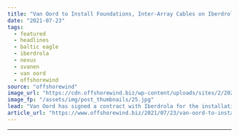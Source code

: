 ```yaml
---
title: "Van Oord to Install Foundations, Inter-Array Cables on Iberdrola’s German OWF"
date: "2021-07-23"
tags: 
  - featured
  - headlines
  - baltic eagle
  - iberdrola
  - nexus
  - svanen
  - van oord
  - offshorewind
source: "offshorewind"
image_url: "https://cdn.offshorewind.biz/wp-content/uploads/sites/2/2021/07/23104002/Svanen-vessel_-Van-Oord.jpg"
image_fp: "/assets/img/post_thumbnails/25.jpg"
lead: "Van Oord has signed a contract with Iberdrola for the installation of monopile foundations"
article_url: "https://www.offshorewind.biz/2021/07/23/van-oord-to-install-foundations-inter-array-cables-on-iberdrolas-german-owf/"
---
```


---

